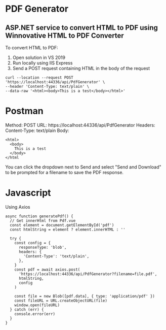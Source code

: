 ﻿# PDF Generator
## ASP.NET service to convert HTML to PDF using Winnovative HTML to PDF Converter
To convert HTML to PDF:
1. Open solution in VS 2019
2. Run locally using IIS Express
3. Send a POST request containing HTML in the body of the request

```
curl --location --request POST 'https://localhost:44336/api/PdfGenerator' \
--header 'Content-Type: text/plain' \
--data-raw '<html><body>This is a test</body></html>'
```

# Postman
Method: POST
URL: https://localhost:44336/api/PdfGenerator
Headers: Content-Type: text/plain
Body:
```
<html>
  <body>
    This is a test
  </body>
</html
```
You can click the dropdown next to Send and select "Send and Download" to be prompted for a filename to save the PDF response.

# Javascript
Using Axios
```
async function generatePdf() {
  // Get innerHtml from Pdf.vue
  const element = document.getElementById('pdf')
  const htmlString = element ? element.innerHTML : ''

  try {
    const config = {
      responseType: 'blob',
      headers: {
        'Content-Type': 'text/plain',
      },
    }
    const pdf = await axios.post(
      'https://localhost:44336/api/PdfGenerator?filename=file.pdf',
      htmlString,
      config
    )

    const file = new Blob([pdf.data], { type: 'application/pdf' })
    const fileURL = URL.createObjectURL(file)
    window.open(fileURL)
  } catch (err) {
    console.error(err)
  }
}
```